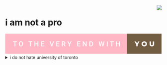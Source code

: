 <img align="right" src="https://github-readme-stats.vercel.app/api?username=baicaitomato&include_all_commits=true&text_color=725C42&show_icons=true&hide_title=true&title_color=FFB7C5&icon_color=FFB7C5" />

# i am not a pro
<img src="https://github.com/baicaitomato/baicaitomato/blob/main/to-the-very-end-with-you.svg" />
<details>
  <summary>i do not hate university of toronto</summary>
  no csc311 not talking to you
</details>
